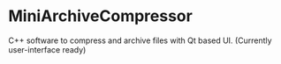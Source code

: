 # MiniArchiveCompressor
C++  software to compress and archive files with Qt based UI. (Currently user-interface ready)
